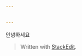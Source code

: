 ```yaml
---


---
```


<p>안녕하세요</p>
<blockquote>
<p>Written with <a href="https://stackedit.io/">StackEdit</a>.</p>
</blockquote>

